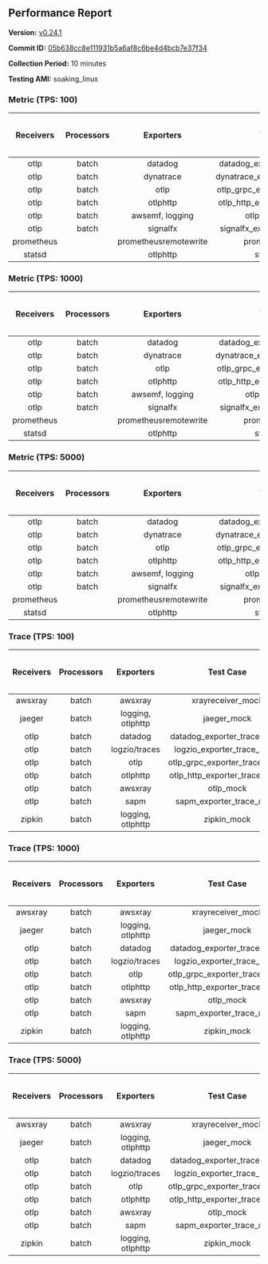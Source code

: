 ## Performance Report

**Version:** [v0.24.1](https://github.com/aws-observability/aws-otel-collector/releases/tag/v0.24.1)

**Commit ID:** [05b638cc8e111931b5a6af8c6be4d4bcb7e37f34](https://github.com/aws-observability/aws-otel-collector/commit/05b638cc8e111931b5a6af8c6be4d4bcb7e37f34)

**Collection Period:** 10 minutes

**Testing AMI:** soaking_linux


### Metric (TPS: 100)
| Receivers | Processors | Exporters | Test Case | Data Type | Instance Type | Avg CPU Usage (Percent) | Avg Memory Usage (Megabytes) | Max CPU Usage (Percent) | Max Memory Usage (Megabytes) |
|:---------:|:----------:|:---------:|:---------:|:---------:|:-------------:|:-----------------------:|:----------------------------:|:-----------------------:|:----------------------------:|
| otlp | batch | datadog | datadog_exporter_metric_mock | otlp | m5.2xlarge | 0.05 | 68.56 | 0.20 | 69.87 |
| otlp | batch | dynatrace | dynatrace_exporter_metric_mock | otlp | m5.2xlarge | 0.04 | 63.92 | 0.20 | 64.28 |
| otlp | batch | otlp | otlp_grpc_exporter_metric_mock | otlp | m5.2xlarge | 0.04 | 65.71 | 0.20 | 66.55 |
| otlp | batch | otlphttp | otlp_http_exporter_metric_mock | otlp | m5.2xlarge | 0.03 | 65.81 | 0.20 | 65.98 |
| otlp | batch | awsemf, logging | otlp_metric_mock | otlp | m5.2xlarge | 0.05 | 65.61 | 0.20 | 65.98 |
| otlp | batch | signalfx | signalfx_exporter_metric_mock | otlp | m5.2xlarge | 0.06 | 66.89 | 0.20 | 67.20 |
| prometheus |  | prometheusremotewrite | prometheus_mock | prometheus | m5.2xlarge | 0.09 | 81.26 | 0.30 | 82.47 |
| statsd |  | otlphttp | statsd_mock | statsd | m5.2xlarge | 0.01 | 65.74 | 0.10 | 66.13 |

### Metric (TPS: 1000)
| Receivers | Processors | Exporters | Test Case | Data Type | Instance Type | Avg CPU Usage (Percent) | Avg Memory Usage (Megabytes) | Max CPU Usage (Percent) | Max Memory Usage (Megabytes) |
|:---------:|:----------:|:---------:|:---------:|:---------:|:-------------:|:-----------------------:|:----------------------------:|:-----------------------:|:----------------------------:|
| otlp | batch | datadog | datadog_exporter_metric_mock | otlp | m5.2xlarge | 0.04 | 66.05 | 0.20 | 66.60 |
| otlp | batch | dynatrace | dynatrace_exporter_metric_mock | otlp | m5.2xlarge | 0.04 | 65.38 | 0.20 | 65.62 |
| otlp | batch | otlp | otlp_grpc_exporter_metric_mock | otlp | m5.2xlarge | 0.03 | 66.58 | 0.20 | 66.99 |
| otlp | batch | otlphttp | otlp_http_exporter_metric_mock | otlp | m5.2xlarge | 0.05 | 67.06 | 0.20 | 67.52 |
| otlp | batch | awsemf, logging | otlp_metric_mock | otlp | m5.2xlarge | 0.04 | 66.86 | 0.20 | 67.50 |
| otlp | batch | signalfx | signalfx_exporter_metric_mock | otlp | m5.2xlarge | 0.04 | 67.86 | 0.20 | 68.64 |
| prometheus |  | prometheusremotewrite | prometheus_mock | prometheus | m5.2xlarge | 1.05 | 109.08 | 1.70 | 113.89 |
| statsd |  | otlphttp | statsd_mock | statsd | m5.2xlarge | 0.01 | 65.79 | 0.10 | 66.22 |

### Metric (TPS: 5000)
| Receivers | Processors | Exporters | Test Case | Data Type | Instance Type | Avg CPU Usage (Percent) | Avg Memory Usage (Megabytes) | Max CPU Usage (Percent) | Max Memory Usage (Megabytes) |
|:---------:|:----------:|:---------:|:---------:|:---------:|:-------------:|:-----------------------:|:----------------------------:|:-----------------------:|:----------------------------:|
| otlp | batch | datadog | datadog_exporter_metric_mock | otlp | m5.2xlarge | 0.04 | 69.10 | 0.20 | 70.64 |
| otlp | batch | dynatrace | dynatrace_exporter_metric_mock | otlp | m5.2xlarge | 0.05 | 64.21 | 0.20 | 64.63 |
| otlp | batch | otlp | otlp_grpc_exporter_metric_mock | otlp | m5.2xlarge | 0.04 | 64.66 | 0.20 | 64.76 |
| otlp | batch | otlphttp | otlp_http_exporter_metric_mock | otlp | m5.2xlarge | 0.04 | 67.64 | 0.20 | 68.16 |
| otlp | batch | awsemf, logging | otlp_metric_mock | otlp | m5.2xlarge | 0.05 | 66.70 | 0.20 | 66.90 |
| otlp | batch | signalfx | signalfx_exporter_metric_mock | otlp | m5.2xlarge | 0.05 | 67.02 | 0.20 | 67.78 |
| prometheus |  | prometheusremotewrite | prometheus_mock | prometheus | m5.2xlarge | 5.68 | 229.88 | 9.60 | 252.27 |
| statsd |  | otlphttp | statsd_mock | statsd | m5.2xlarge | 0.01 | 65.15 | 0.20 | 65.25 |

### Trace (TPS: 100)
| Receivers | Processors | Exporters | Test Case | Data Type | Instance Type | Avg CPU Usage (Percent) | Avg Memory Usage (Megabytes) | Max CPU Usage (Percent) | Max Memory Usage (Megabytes) |
|:---------:|:----------:|:---------:|:---------:|:---------:|:-------------:|:-----------------------:|:----------------------------:|:-----------------------:|:----------------------------:|
| awsxray | batch | awsxray | xrayreceiver_mock | xray | m5.2xlarge | 3.99 | 79.54 | 4.20 | 81.14 |
| jaeger | batch | logging, otlphttp | jaeger_mock | jaeger | m5.2xlarge | 3.06 | 83.80 | 16.00 | 86.32 |
| otlp | batch | datadog | datadog_exporter_trace_mock | otlp | m5.2xlarge | 3.56 | 83.06 | 4.10 | 85.84 |
| otlp | batch | logzio/traces | logzio_exporter_trace_mock | otlp | m5.2xlarge | 3.99 | 79.19 | 4.30 | 81.46 |
| otlp | batch | otlp | otlp_grpc_exporter_trace_mock | otlp | m5.2xlarge | 3.05 | 136.60 | 4.10 | 188.14 |
| otlp | batch | otlphttp | otlp_http_exporter_trace_mock | otlp | m5.2xlarge | 4.21 | 80.54 | 4.50 | 82.80 |
| otlp | batch | awsxray | otlp_mock | otlp | m5.2xlarge | 3.63 | 80.02 | 3.90 | 81.55 |
| otlp | batch | sapm | sapm_exporter_trace_mock | otlp | m5.2xlarge | 3.25 | 94.43 | 3.50 | 95.47 |
| zipkin | batch | logging, otlphttp | zipkin_mock | zipkin | m5.2xlarge | 5.82 | 84.03 | 18.60 | 87.60 |

### Trace (TPS: 1000)
| Receivers | Processors | Exporters | Test Case | Data Type | Instance Type | Avg CPU Usage (Percent) | Avg Memory Usage (Megabytes) | Max CPU Usage (Percent) | Max Memory Usage (Megabytes) |
|:---------:|:----------:|:---------:|:---------:|:---------:|:-------------:|:-----------------------:|:----------------------------:|:-----------------------:|:----------------------------:|
| awsxray | batch | awsxray | xrayreceiver_mock | xray | m5.2xlarge | 20.21 | 83.75 | 20.90 | 87.15 |
| jaeger | batch | logging, otlphttp | jaeger_mock | jaeger | m5.2xlarge | 24.36 | 150.39 | 38.60 | 183.53 |
| otlp | batch | datadog | datadog_exporter_trace_mock | otlp | m5.2xlarge | 27.99 | 91.73 | 29.00 | 94.36 |
| otlp | batch | logzio/traces | logzio_exporter_trace_mock | otlp | m5.2xlarge | 27.43 | 80.22 | 29.00 | 82.60 |
| otlp | batch | otlp | otlp_grpc_exporter_trace_mock | otlp | m5.2xlarge | 25.49 | 684.37 | 37.40 | 1284.42 |
| otlp | batch | otlphttp | otlp_http_exporter_trace_mock | otlp | m5.2xlarge | 25.23 | 79.12 | 25.70 | 80.88 |
| otlp | batch | awsxray | otlp_mock | otlp | m5.2xlarge | 27.62 | 80.92 | 29.80 | 83.82 |
| otlp | batch | sapm | sapm_exporter_trace_mock | otlp | m5.2xlarge | 24.52 | 94.39 | 25.20 | 95.80 |
| zipkin | batch | logging, otlphttp | zipkin_mock | zipkin | m5.2xlarge | 33.19 | 349.72 | 46.20 | 482.58 |

### Trace (TPS: 5000)
| Receivers | Processors | Exporters | Test Case | Data Type | Instance Type | Avg CPU Usage (Percent) | Avg Memory Usage (Megabytes) | Max CPU Usage (Percent) | Max Memory Usage (Megabytes) |
|:---------:|:----------:|:---------:|:---------:|:---------:|:-------------:|:-----------------------:|:----------------------------:|:-----------------------:|:----------------------------:|
| awsxray | batch | awsxray | xrayreceiver_mock | xray | m5.2xlarge | 25.79 | 96.92 | 26.70 | 103.68 |
| jaeger | batch | logging, otlphttp | jaeger_mock | jaeger | m5.2xlarge | 23.64 | 174.88 | 36.10 | 211.85 |
| otlp | batch | datadog | datadog_exporter_trace_mock | otlp | m5.2xlarge | 115.20 | 92.82 | 119.00 | 96.64 |
| otlp | batch | logzio/traces | logzio_exporter_trace_mock | otlp | m5.2xlarge | 122.91 | 84.66 | 123.59 | 87.89 |
| otlp | batch | otlp | otlp_grpc_exporter_trace_mock | otlp | m5.2xlarge | 108.48 | 3567.83 | 172.51 | 6138.68 |
| otlp | batch | otlphttp | otlp_http_exporter_trace_mock | otlp | m5.2xlarge | 102.04 | 83.08 | 103.60 | 85.31 |
| otlp | batch | awsxray | otlp_mock | otlp | m5.2xlarge | 106.60 | 16615.31 | 403.61 | 30890.59 |
| otlp | batch | sapm | sapm_exporter_trace_mock | otlp | m5.2xlarge | 98.83 | 97.38 | 104.21 | 100.19 |
| zipkin | batch | logging, otlphttp | zipkin_mock | zipkin | m5.2xlarge | 33.46 | 439.22 | 47.00 | 517.50 |
